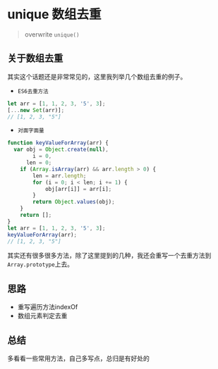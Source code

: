 # unique 数组去重

>overwrite `unique()`

## 关于数组去重

其实这个话题还是非常常见的，这里我列举几个数组去重的例子。
+ `ES6去重方法`
```javascript
let arr = [1, 1, 2, 3, '5', 3];
[...new Set(arr)];
// [1, 2, 3, "5"]
```
+ `对面字面量`
```javascript
function keyValueForArray(arr) {
  var obj = Object.create(null),
        i = 0,
      len = 0;
    if (Array.isArray(arr) && arr.length > 0) {
        len = arr.length;
        for (i = 0; i < len; i += 1) {
            obj[arr[i]] = arr[i];
        }
        return Object.values(obj);
    }
    return [];
}
let arr = [1, 1, 2, 3, '5', 3];
keyValueForArray(arr);
// [1, 2, 3, "5"]
```
其实还有很多很多方法，除了这里提到的几种，我还会重写一个去重方法到`Array.prototype`上去。

## 思路

- 重写遍历方法indexOf
- 数组元素判定去重

## 总结

多看看一些常用方法，自己多写点，总归是有好处的

